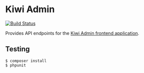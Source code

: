 # Kiwi Admin

[![Build Status](https://travis-ci.org/kiwi-suite/admin.svg?branch=master)](https://travis-ci.org/kiwi-suite/admin)

Provides API endpoints for the [Kiwi Admin frontend application](https://github.com/kiwi-suite/admin-frontend).

## Testing

    $ composer install
    $ phpunit
